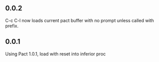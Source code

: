 0.0.2
---

C-c C-l now loads current pact buffer with no prompt unless called with prefix.

0.0.1
---

Using Pact 1.0.1, load with reset into inferior proc
